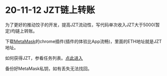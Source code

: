 # 20-11-12 JZT链上转账

为了更好的推动饺子的开发，提高JZT流动性，写代码单次收入JZT大于5000(暂定)均链上转账。

下载[MetaMask](https://metamask.io/)的chrome插件(插件的体验比App流畅)，里面的ETH地址就是JZT地址。

如何获得JZT，参看任务列表。[点此进入](https://github.com/Jzvd/JiaoZiVideoPlayer/wiki/%E9%A5%BA%E5%AD%90%E4%BB%BB%E5%8A%A1)

备份好MetaMask私钥，如有丢失无法找回。

